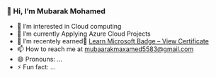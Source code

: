  ### 👋 Hi, I’m Mubarak Mohamed
- 👀 I’m interested in Cloud computing 
- 🌱 I’m currently Applying Azure Cloud Projects   
- 💞️ I’m recentely earned🏅 [Learn Microsoft Badge – View Certificate](https://learn.microsoft.com/en-gb/users/mubarakmaxamed-2574/achievements/9yg2fzsu)
- 📫 How to reach me at mubaarakmaxamed5583@gmail.com
- 😄 Pronouns: ...
- ⚡ Fun fact: ...

<!---
Mubaarak1-git/Mubaarak1-git is a ✨ special ✨ repository because its `README.md` (this file) appears on your GitHub profile.
You can click the Preview link to take a look at your changes.
--->
